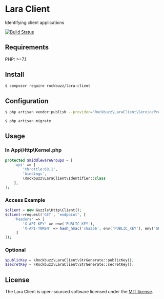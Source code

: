 # Lara Client

Identifying client applications

[![Build Status](https://travis-ci.org/rockbuzz/lara-client.svg?branch=master)](https://travis-ci.org/rockbuzz/lara-client)

## Requirements

PHP: >=7.1

## Install

```bash
$ composer require rockbuzz/lara-client
```

## Configuration
```bash
$ php artisan vendor:publish --provider="Rockbuzz\LaraClient\ServiceProvider"
```
```bash
$ php artisan migrate
```

## Usage
### In App\Http\Kernel.php
```php
protected $middlewareGroups = [
    'api' => [
        'throttle:60,1',
        'bindings',
        \Rockbuzz\LaraClient\Identifier::class
    ],
];
```
### Access Example
```php
$client = new Guzzle\Http\Client();
$client->request('GET', 'endpoint', [
    'headers' => [
        'X-API-KEY' => env('PUBLIC_KEY'),
        'X-API-TOKEN' => hash_hmac('sha256', env('PUBLIC_KEY'), env('SECRET_KEY')),
     ]
]);
```

### Optional
```php
$publicKey = \Rockbuzz\LaraClient\StrGenerate::publicKey();
$secretKey = \Rockbuzz\LaraClient\StrGenerate::secretKey();
```

## License

The Lara Client is open-sourced software licensed under the [MIT license](https://opensource.org/licenses/MIT).